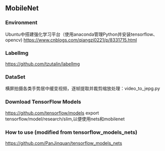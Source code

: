 ## MobileNet
### Environment
Ubuntu中搭建强化学习平台（使用anaconda管理Python并安装tensorflow、opencv)
https://www.cnblogs.com/qiangzi0221/p/8331715.html
### LabelImg
https://github.com/tzutalin/labelImg
### DataSet
横屏拍摄各类手势居中缓变视频，逐帧提取并裁剪缩放处理：video_to_jepg.py
### Download TensorFlow Models
https://github.com/tensorflow/models
export tensorflow/model/research/slim,以便使用nets和mobilenet
### How to use (modified from tensorflow_models_nets)
https://github.com/PanJinquan/tensorflow_models_nets
